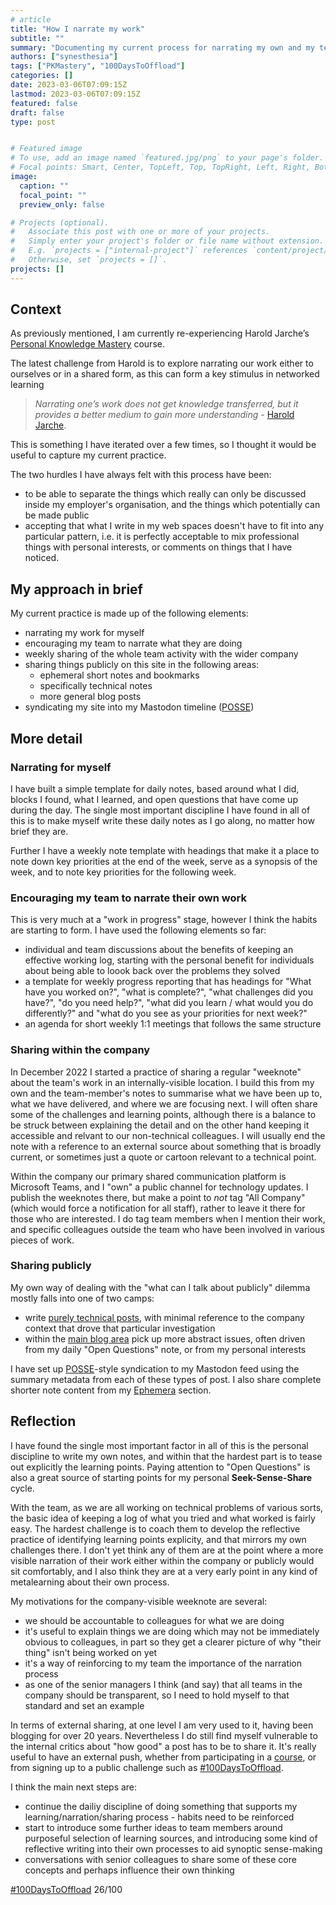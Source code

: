 ```yaml
---
# article
title: "How I narrate my work"
subtitle: ""
summary: "Documenting my current process for narrating my own and my team's work, and directions I might develop it."
authors: ["synesthesia"]
tags: ["PKMastery", "100DaysToOffload"]
categories: []
date: 2023-03-06T07:09:15Z
lastmod: 2023-03-06T07:09:15Z
featured: false
draft: false
type: post


# Featured image
# To use, add an image named `featured.jpg/png` to your page's folder.
# Focal points: Smart, Center, TopLeft, Top, TopRight, Left, Right, BottomLeft, Bottom, BottomRight.
image:
  caption: ""
  focal_point: ""
  preview_only: false

# Projects (optional).
#   Associate this post with one or more of your projects.
#   Simply enter your project's folder or file name without extension.
#   E.g. `projects = ["internal-project"]` references `content/project/deep-learning/index.md`.
#   Otherwise, set `projects = []`.
projects: []
---
```

## Context

As previously mentioned, I am currently re-experiencing Harold Jarche’s [Personal Knowledge Mastery](https://jarche.com/pkm/) course.

The latest challenge from Harold is to explore narrating our work either to ourselves or in a shared form, as this can form a key stimulus in networked learning

>*Narrating one’s work does not get knowledge transferred, but it provides a better medium to gain more understanding* - [Harold Jarche](https://jarche.com/2014/02/the-seek-sense-share-framework/).

This is something I have iterated over a few times, so I thought it would be useful to capture my current practice.

The two hurdles I have always felt with this process have been:

- to be able to separate the things which really can only be discussed inside my employer's organisation, and the things which potentially can be made public
- accepting that what I write in my web spaces doesn't have to fit into any particular pattern, i.e. it is perfectly acceptable to mix professional things with personal interests, or comments on things that I have noticed.

## My approach in brief

My current practice is made up of the following elements:

- narrating my work for myself
- encouraging my team to narrate what they are doing
- weekly sharing of the whole team activity with the wider company
- sharing things publicly on this site in the following areas:
  - ephemeral short notes and bookmarks
  - specifically technical notes
  - more general blog posts
- syndicating my site into my Mastodon timeline ([POSSE](https://indieweb.org/POSSE))

## More detail

### Narrating for myself

I have built a simple template for daily notes, based around what I did, blocks I found, what I learned, and open questions that have come up during the day. The single most important discipline I have found in all of this is to make myself write these daily notes as I go along, no matter how brief they are.

Further I have a weekly note template with headings that make it a place to note down key priorities at the end of the week, serve as a synopsis of the week, and to note key priorities for the following week.

### Encouraging my team to narrate their own work

This is very much at a "work in progress" stage, however I think the habits are starting to form. I have used the following elements so far:

- individual and team discussions about the benefits of keeping an effective working log, starting with the personal benefit for individuals about being able to loook back over the problems they solved
- a template for weekly progress reporting that has headings for "What have you worked on?", "what is complete?", "what challenges did you have?", "do you need help?", "what did you learn / what would you do differently?" and "what do you see as your priorities for next week?"
- an agenda for short weekly 1:1 meetings that follows the same structure

### Sharing within the company

In December 2022 I started a practice of sharing a regular "weeknote" about the team's work in an internally-visible location. I build this from my own and the team-member's notes to summarise what we have been up to, what we have delivered, and where we are focusing next. I will often share some of the challenges and learning points, although there is a balance to be struck between explaining the detail and on the other hand keeping it accessible and relvant to our non-technical colleagues. I will usually end the note with a reference to an external source about something that is broadly current, or sometimes just a quote or cartoon relevant to a technical point.

Within the company our primary shared communication platform is Microsoft Teams, and I "own" a public channel for technology updates. I publish the weeknotes there, but make a point to *not* tag "All Company" (which would force a notification for all staff), rather to leave it there for those who are interested. I do tag team members when I mention their work, and specific colleagues outside the team who have been involved in various pieces of work.

### Sharing publicly

My own way of dealing with the "what can I talk about publicly" dilemma mostly falls into one of two camps:

- write [purely technical posts](https://www.synesthesia.co.uk/note/), with minimal reference to the company context that drove that particular investigation
- within the [main blog area](https://www.synesthesia.co.uk/post/) pick up more abstract issues, often driven from my daily "Open Questions" note, or from my personal interests

I have set up [POSSE](https://indieweb.org/POSSE)-style syndication to my Mastodon feed using the summary metadata from each of these types of post. I also share complete shorter note content from my [Ephemera](https://www.synesthesia.co.uk/stream/) section.

## Reflection

I have found the single most important factor in all of this is the personal discipline to write my own notes, and within that the hardest part is to tease out explicitly the learning points. Paying attention to "Open Questions" is also a great source of starting points for my personal **Seek-Sense-Share** cycle.

With the team, as we are all working on technical problems of various sorts, the basic idea of keeping a log of what you tried and what worked is fairly easy. The hardest challenge is to coach them to develop the reflective practice of identifying learning points explicity, and that mirrors my own challenges there. I don't yet think any of them are at the point where a more visible narration of their work either within the company or publicly would sit comfortably, and I also think they are at a very early point in any kind of metalearning about their own process.

My motivations for the company-visible weeknote are several:

- we should be accountable to colleagues for what we are doing
- it's useful to explain things we are doing which may not be immediately obvious to colleagues, in part so they get a clearer picture of why "their thing" isn't being worked on yet
- it's a way of reinforcing to my team the importance of the narration process
- as one of the senior managers I think (and say) that all teams in the company should be transparent, so I need to hold myself to that standard and set an example

In terms of external sharing, at one level I am very used to it, having been blogging for over 20 years. Nevertheless I do still find myself vulnerable to the internal critics about "how good" a post has to be to share it. It's really useful to have an external push, whether from participating in a [course](https://jarche.com/pkm/), or from signing up to a public challenge such as [#100DaysToOffload](https://100daystooffload.com/).

I think the main next steps are:

- continue the dailiy discipline of doing something that supports my learning/narration/sharing process - habits need to be reinforced 
- start to introduce some further ideas to team members around purposeful selection of learning sources, and introducing some kind of reflective writing into their own processes to aid synoptic sense-making
- conversations with senior colleagues to share some of these core concepts and perhaps influence their own thinking


[#100DaysToOffload](https://100daystooffload.com/) 26/100
